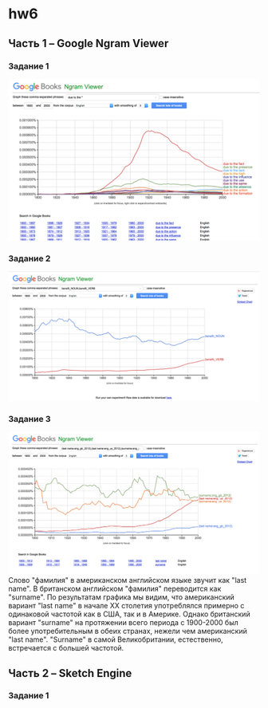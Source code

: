 # hw6
## Часть 1 – Google Ngram Viewer
### Задание 1 
![](https://github.com/maryezhova/hw6/blob/master/screenshot1.png)
### Задание 2
![](https://github.com/maryezhova/hw6/blob/master/screenshot2.png)
### Задание 3
![](https://github.com/maryezhova/hw6/blob/master/screenshot3.png)
Слово "фамилия" в американском английском языке звучит как "last name". В британском английском "фамилия" переводится как "surname". По результатам графика мы видим, что американский вариант "last name" в начале XX столетия употреблялся примерно с одинаковой частотой как в США, так и в Америке. Однако британский вариант "surname" на протяжении всего периода с 1900-2000 был более употребительным в обеих странах, нежели чем американский "last name". "Surname" в самой Великобритании, естественно, встречается с большей частотой.
## Часть 2 – Sketch Engine
### Задание 1
